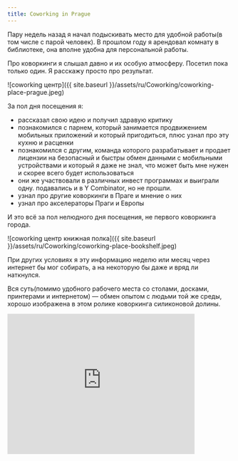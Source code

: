 ```yaml
---
title: Coworking in Prague
---
```

Пару недель назад я начал подыскивать место для удобной работы(в том числе с парой человек). В прошлом году я арендовал комнату в библиотеке, она вполне удобна для персональной работы. 

Про коворкинги я слышал давно и их особую атмосферу. Посетил пока только один. Я расскажу просто про результат.

![coworking центр]({{ site.baseurl }}/assets/ru/Coworking/coworking-place-prague.jpeg)

За пол дня посещения я:

* рассказал свою идею и получил здравую критику
* познакомился с парнем, который занимается продвижением мобильных приложений и который пригодиться, плюс узнал про эту кухню и расценки
* познакомился с другим, команда которого разрабатывает и продает лицензии на безопасный и быстры обмен данными с мобильными устройствами и который я даже не знал, что может быть мне нужен и скорее всего будет использоваться
* они же участвовали в различных инвест программах и выиграли одну. подавались и в Y Combinator, но не прошли.
* узнал про другие коворкинги в Праге и мнение о них
* узнал про акселераторы Праги и Европы

И это всё за пол нелюдного дня посещения, не первого коворкинга города.

![coworking центр книжная полка]({{ site.baseurl }}/assets/ru/Coworking/coworking-place-bookshelf.jpeg)

При других условиях я эту информацию неделю или месяц через интернет бы мог собирать, а на некоторую бы даже и вряд ли наткнулся.

Вся суть(помимо удобного рабочего места со столами, досками, принтерами и интернетом) — обмен опытом с людьми той же среды, хорошо изображена в этом ролике коворкинга силиконовой долины.

<iframe width="420" height="315" src="http://www.youtube.com/embed/mcg2By317ZI" frameborder="0" allowfullscreen></iframe>
